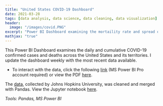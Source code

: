 ```yaml
---
title: "United States COVID-19 Dashboard"
date: 2021-03-28
tags: [data analysis, data science, data cleaning, data visualization]
header:
  image: "/images/covid.PNG" 
excerpt: "Power BI Dashboard examining the mortaility rate and spread of COVID-19 across the United States and its territories. _Tools: Pandas, MS Power BI_"
mathjax: "true"
---
```

This Power BI Dashboard examines the daily and cumulative COVID-19 confirmed cases and deaths across the United States and its territories. I update the dashboard weekly with the most recent data available.
 
- To interact with the data, click the following [link](https://app.powerbi.com/groups/me/reports/0491d31a-f98d-418c-9200-6d86a0d18911?ctid=dd741547-183d-4a96-85e7-0cced00b3489) (MS Power BI Pro account required) or view the PDF [here](https://github.com/mdreck/mdreck.github.io/blob/master/covid_analysis/UScovid.pdf).

The [data](https://github.com/CSSEGISandData/COVID-19/tree/master/csse_covid_19_data/csse_covid_19_time_series), collected by Johns Hopkins University, was cleaned and merged with Pandas. View the Jupyter notebook [here](https://github.com/mdreck/mdreck.github.io/blob/master/covid_analysis/US_covid.ipynb).

_Tools: Pandas, MS Power BI_
